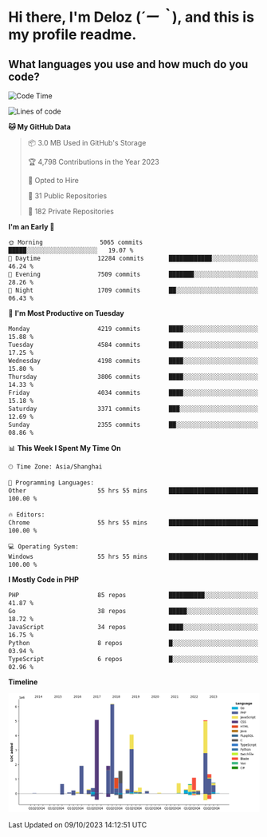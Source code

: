 # **Hi there, I'm Deloz (*´ー｀*), and this is my profile readme.**

## **What languages you use and how much do you code?**

<!--START_SECTION:waka-->
![Code Time](http://img.shields.io/badge/Code%20Time-2%2C599%20hrs%2034%20mins-blue)

![Lines of code](https://img.shields.io/badge/From%20Hello%20World%20I%27ve%20Written-34.4%20million%20lines%20of%20code-blue)

**🐱 My GitHub Data** 

> 📦 3.0 MB Used in GitHub's Storage 
 > 
> 🏆 4,798 Contributions in the Year 2023
 > 
> 💼 Opted to Hire
 > 
> 📜 31 Public Repositories 
 > 
> 🔑 182 Private Repositories 
 > 
**I'm an Early 🐤** 

```text
🌞 Morning                5065 commits        █████░░░░░░░░░░░░░░░░░░░░   19.07 % 
🌆 Daytime                12284 commits       ████████████░░░░░░░░░░░░░   46.24 % 
🌃 Evening                7509 commits        ███████░░░░░░░░░░░░░░░░░░   28.26 % 
🌙 Night                  1709 commits        ██░░░░░░░░░░░░░░░░░░░░░░░   06.43 % 
```
📅 **I'm Most Productive on Tuesday** 

```text
Monday                   4219 commits        ████░░░░░░░░░░░░░░░░░░░░░   15.88 % 
Tuesday                  4584 commits        ████░░░░░░░░░░░░░░░░░░░░░   17.25 % 
Wednesday                4198 commits        ████░░░░░░░░░░░░░░░░░░░░░   15.80 % 
Thursday                 3806 commits        ████░░░░░░░░░░░░░░░░░░░░░   14.33 % 
Friday                   4034 commits        ████░░░░░░░░░░░░░░░░░░░░░   15.18 % 
Saturday                 3371 commits        ███░░░░░░░░░░░░░░░░░░░░░░   12.69 % 
Sunday                   2355 commits        ██░░░░░░░░░░░░░░░░░░░░░░░   08.86 % 
```


📊 **This Week I Spent My Time On** 

```text
🕑︎ Time Zone: Asia/Shanghai

💬 Programming Languages: 
Other                    55 hrs 55 mins      █████████████████████████   100.00 % 

🔥 Editors: 
Chrome                   55 hrs 55 mins      █████████████████████████   100.00 % 

💻 Operating System: 
Windows                  55 hrs 55 mins      █████████████████████████   100.00 % 
```

**I Mostly Code in PHP** 

```text
PHP                      85 repos            ██████████░░░░░░░░░░░░░░░   41.87 % 
Go                       38 repos            █████░░░░░░░░░░░░░░░░░░░░   18.72 % 
JavaScript               34 repos            ████░░░░░░░░░░░░░░░░░░░░░   16.75 % 
Python                   8 repos             █░░░░░░░░░░░░░░░░░░░░░░░░   03.94 % 
TypeScript               6 repos             █░░░░░░░░░░░░░░░░░░░░░░░░   02.96 % 
```



**Timeline**

![Lines of Code chart](https://raw.githubusercontent.com/deloz/deloz/main/assets/bar_graph.png)


 Last Updated on 09/10/2023 14:12:51 UTC
<!--END_SECTION:waka-->
